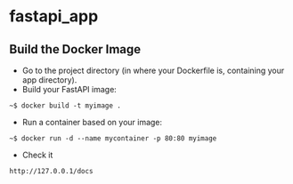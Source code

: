 # fastapi_app

## Build the Docker Image

* Go to the project directory (in where your Dockerfile is, containing your app directory).
* Build your FastAPI image: 
```console
~$ docker build -t myimage .
```
* Run a container based on your image:
```console
~$ docker run -d --name mycontainer -p 80:80 myimage
```
* Check it

`http://127.0.0.1/docs`
